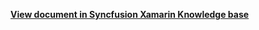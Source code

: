 **[View document in Syncfusion Xamarin Knowledge base](https://www.syncfusion.com/kb/12286/how-to-add-footer-for-groups-in-xamarin-forms-listview-sflistview)**
